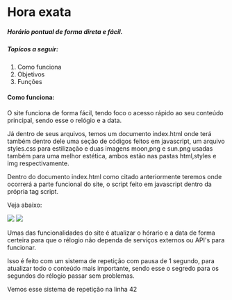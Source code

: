# Hora exata
##### Horário pontual de forma direta e fácil.


##### Topícos a seguir:

1. Como funciona
2. Objetivos 
3. Funções

#### Como funciona:

O site funciona de forma fácil, tendo foco o acesso rápido ao seu conteúdo principal, sendo esse o relógio e a data.

Já dentro de seus arquivos, temos um documento index.html onde terá também dentro dele uma seção de códigos feitos em javascript, um arquivo styles.css para estilização e duas imagens moon,png e sun.png usadas também para uma melhor estética, ambos estão nas pastas html,styles e img respectivamente.

Dentro do documento index.html como citado anteriormente teremos onde ocorrerá a parte funcional do site, o script feito em javascript dentro da própria tag script.

Veja abaixo:

<img src="C:\Users\PC\Documents\repositórios\hora-exata\ignore\print-1.png">

<img src="C:\Users\PC\Documents\repositórios\hora-exata\ignore\print-2.png">

Umas das funcionalidades do site é atualizar o hórario e a data de forma certeira para que o rélogio não dependa de serviços externos ou API's para funcionar.

Isso é feito com um sistema de repetição com pausa de 1 segundo, para atualizar todo o conteúdo mais importante, sendo esse o segredo para os segundos do rélogio passar sem problemas.

Vemos esse sistema de repetição na linha 42
